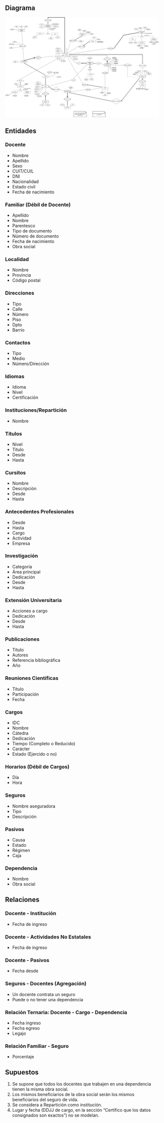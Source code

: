 ## Diagrama
![Diagrama Entidad-Relación](TPI_Der-DER_Corregido.jpg)
## Entidades

### Docente
- Nombre
- Apellido
- Sexo
- CUIT/CUIL
- DNI
- Nacionalidad
- Estado civil
- Fecha de nacimiento

### Familiar (Débil de Docente)
- Apellido
- Nombre
- Parentesco
- Tipo de documento
- Número de documento
- Fecha de nacimiento
- Obra social

### Localidad
- Nombre
- Provincia
- Código postal

### Direcciones
- Tipo
- Calle
- Número
- Piso
- Dpto
- Barrio

### Contactos
- Tipo
- Medio
- Número/Dirección

### Idiomas
- Idioma
- Nivel
- Certificación

### Instituciones/Repartición
- Nombre

### Títulos
- Nivel
- Título
- Desde
- Hasta

### Cursitos
- Nombre
- Descripción
- Desde
- Hasta

### Antecedentes Profesionales
- Desde
- Hasta
- Cargo
- Actividad
- Empresa

### Investigación
- Categoría
- Área principal
- Dedicación
- Desde
- Hasta

### Extensión Universitaria
- Acciones a cargo
- Dedicación
- Desde
- Hasta

### Publicaciones
- Título
- Autores
- Referencia bibliográfica
- Año

### Reuniones Científicas
- Título
- Participación
- Fecha

### Cargos
- IDC
- Nombre
- Cátedra
- Dedicación
- Tiempo (Completo o Reducido)
- Carácter
- Estado (Ejercido o no)

### Horarios (Débil de Cargos)
- Día
- Hora

### Seguros
- Nombre aseguradora
- Tipo
- Descripción

### Pasivos
- Causa
- Estado
- Régimen
- Caja

### Dependencia
- Nombre
- Obra social

## Relaciones

### Docente - Institución
- Fecha de ingreso

### Docente - Actividades No Estatales
- Fecha de ingreso

### Docente - Pasivos
- Fecha desde

### Seguros - Docentes (Agregación)
- Un docente contrata un seguro
- Puede o no tener una dependencia

### Relación Ternaria: Docente - Cargo - Dependencia
- Fecha ingreso
- Fecha egreso
- Legajo

### Relación Familiar - Seguro
- Porcentaje

## Supuestos
1. Se supone que todos los docentes que trabajen en una dependencia tienen la misma obra social.
2. Los mismos beneficiarios de la obra social serán los mismos beneficiarios del seguro de vida.
3. Se considera a Repartición como institución.
4. Lugar y fecha (DDJJ de cargo, en la sección “Certifico que los datos consignados son exactos”) no se modelan.
